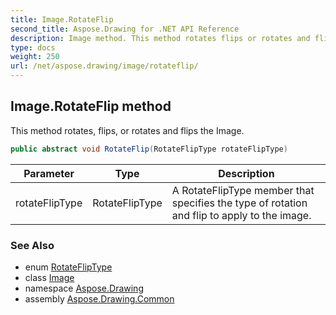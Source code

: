 ```yaml
---
title: Image.RotateFlip
second_title: Aspose.Drawing for .NET API Reference
description: Image method. This method rotates flips or rotates and flips the Image
type: docs
weight: 250
url: /net/aspose.drawing/image/rotateflip/
---
```

## Image.RotateFlip method

This method rotates, flips, or rotates and flips the Image.

```csharp
public abstract void RotateFlip(RotateFlipType rotateFlipType)
```

| Parameter | Type | Description |
| --- | --- | --- |
| rotateFlipType | RotateFlipType | A RotateFlipType member that specifies the type of rotation and flip to apply to the image. |

### See Also

* enum [RotateFlipType](../../rotatefliptype/)
* class [Image](../)
* namespace [Aspose.Drawing](../../image/)
* assembly [Aspose.Drawing.Common](../../../)


